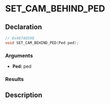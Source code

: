 # SET_CAM_BEHIND_PED

## Declaration
```cpp
// 0x48740598
void SET_CAM_BEHIND_PED(Ped ped);
```

### Arguments
- **Ped:** ped

### Results

## Description
